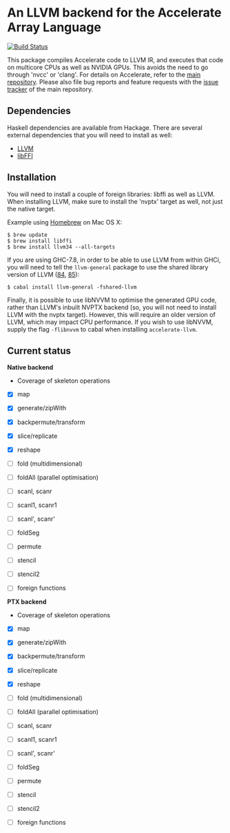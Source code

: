 An LLVM backend for the Accelerate Array Language
=================================================

[![Build Status](https://travis-ci.org/AccelerateHS/accelerate-llvm.svg)](https://travis-ci.org/AccelerateHS/accelerate-llvm)

This package compiles Accelerate code to LLVM IR, and executes that code on
multicore CPUs as well as NVIDIA GPUs. This avoids the need to go through 'nvcc'
or 'clang'. For details on Accelerate, refer to the [main repository][GitHub].
Please also file bug reports and feature requests with the [issue
tracker][Issues] of the main repository.

  [GitHub]:  https://github.com/AccelerateHS/accelerate
  [Issues]:  https://github.com/AccelerateHS/accelerate/issues

Dependencies
------------

Haskell dependencies are available from Hackage. There are several external
dependencies that you will need to install as well:

 * [LLVM](http://llvm.org)
 * [libFFI](http://sourceware.org/libffi/)


Installation
------------

You will need to install a couple of foreign libraries: libffi as well as LLVM.
When installing LLVM, make sure to install the 'nvptx' target as well, not just
the native target.

Example using [Homebrew](http://brew.sh) on Mac OS X:

```
$ brew update
$ brew install libffi
$ brew install llvm34 --all-targets
```

If you are using GHC-7.8, in order to be able to use LLVM from within GHCi, you
will need to tell the `llvm-general` package to use the shared library version
of LLVM ([84][llvm-general-issue84], [85][llvm-general-issue85]):

```
$ cabal install llvm-general -fshared-llvm
```

Finally, it is possible to use libNVVM to optimise the generated GPU code,
rather than LLVM's inbuilt NVPTX backend (so, you will not need to install LLVM
with the nvptx target). However, this will require an older version of LLVM,
which may impact CPU performance. If you wish to use libNVVM, supply the flag
`-flibnvvm` to cabal when installing `accelerate-llvm`.


Current status
--------------

**Native backend**

  * Coverage of skeleton operations
- [x] map
- [x] generate/zipWith
- [x] backpermute/transform
- [x] slice/replicate
- [x] reshape
- [ ] fold (multidimensional)
- [ ] foldAll (parallel optimisation)
- [ ] scanl, scanr
- [ ] scanl1, scanr1
- [ ] scanl', scanr'
- [ ] foldSeg
- [ ] permute
- [ ] stencil
- [ ] stencil2
- [ ] foreign functions


**PTX backend**

  * Coverage of skeleton operations
- [x] map
- [x] generate/zipWith
- [x] backpermute/transform
- [x] slice/replicate
- [x] reshape
- [ ] fold (multidimensional)
- [ ] foldAll (parallel optimisation)
- [ ] scanl, scanr
- [ ] scanl1, scanr1
- [ ] scanl', scanr'
- [ ] foldSeg
- [ ] permute
- [ ] stencil
- [ ] stencil2
- [ ] foreign functions


 [llvm-general-issue84]:        https://github.com/bscarlet/llvm-general/issues/84
 [llvm-general-issue85]:        https://github.com/bscarlet/llvm-general/issues/85
 [llvm-general-issue101]:       https://github.com/bscarlet/llvm-general/pull/101

